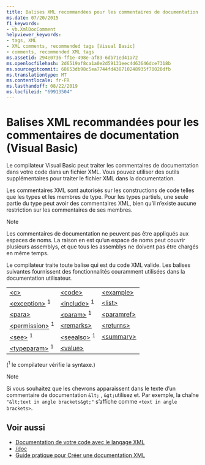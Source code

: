 ```yaml
---
title: Balises XML recommandées pour les commentaires de documentation (Visual Basic)
ms.date: 07/20/2015
f1_keywords:
- vb.XmlDocComment
helpviewer_keywords:
- tags, XML
- XML comments, recommended tags [Visual Basic]
- comments, recommended XML tags
ms.assetid: 294e0736-ff1e-498e-af83-6db71ed41a72
ms.openlocfilehash: 2d6519af8ca1a0e2d59131eec4d63646dce7318b
ms.sourcegitcommit: 68653db98c5ea7744fd438710248935f70020dfb
ms.translationtype: MT
ms.contentlocale: fr-FR
ms.lasthandoff: 08/22/2019
ms.locfileid: "69913504"
---
```

# <a name="recommended-xml-tags-for-documentation-comments-visual-basic"></a>Balises XML recommandées pour les commentaires de documentation (Visual Basic)
Le compilateur Visual Basic peut traiter les commentaires de documentation dans votre code dans un fichier XML. Vous pouvez utiliser des outils supplémentaires pour traiter le fichier XML dans la documentation.  
  
 Les commentaires XML sont autorisés sur les constructions de code telles que les types et les membres de type. Pour les types partiels, une seule partie du type peut avoir des commentaires XML, bien qu’il n’existe aucune restriction sur les commentaires de ses membres.  
  
> [!NOTE]
> Les commentaires de documentation ne peuvent pas être appliqués aux espaces de noms. La raison en est qu’un espace de noms peut couvrir plusieurs assemblys, et que tous les assemblys ne doivent pas être chargés en même temps.  
  
 Le compilateur traite toute balise qui est du code XML valide. Les balises suivantes fournissent des fonctionnalités couramment utilisées dans la documentation utilisateur.  
  
||||  
|---|---|---|  
|[\<c>](../../../visual-basic/language-reference/xmldoc/c.md)|[\<code>](../../../visual-basic/language-reference/xmldoc/code.md)|[\<example>](../../../visual-basic/language-reference/xmldoc/example.md)|  
|[\<exception>](../../../visual-basic/language-reference/xmldoc/exception.md) <sup>1</sup>|[\<include>](../../../visual-basic/language-reference/xmldoc/include.md) <sup>1</sup>|[\<list>](../../../visual-basic/language-reference/xmldoc/list.md)|  
|[\<para>](../../../visual-basic/language-reference/xmldoc/para.md)|[\<param>](../../../visual-basic/language-reference/xmldoc/param.md) <sup>1</sup>|[\<paramref>](../../../visual-basic/language-reference/xmldoc/paramref.md)|  
|[\<permission>](../../../visual-basic/language-reference/xmldoc/permission.md) <sup>1</sup>|[\<remarks>](../../../visual-basic/language-reference/xmldoc/remarks.md)|[\<returns>](../../../visual-basic/language-reference/xmldoc/returns.md)|  
|[\<see>](../../../visual-basic/language-reference/xmldoc/see.md) <sup>1</sup>|[\<seealso>](../../../visual-basic/language-reference/xmldoc/seealso.md) <sup>1</sup>|[\<summary>](../../../visual-basic/language-reference/xmldoc/summary.md)|  
|[\<typeparam>](../../../visual-basic/language-reference/xmldoc/typeparam.md) <sup>1</sup>|[\<value>](../../../visual-basic/language-reference/xmldoc/value.md)||  
  
 (<sup>1</sup> le compilateur vérifie la syntaxe.)  
  
> [!NOTE]
> Si vous souhaitez que les chevrons apparaissent dans le texte d’un commentaire de documentation `&lt;` , `&gt;`utilisez et. Par exemple, la chaîne `"&lt;text in angle brackets&gt;"` s’affiche comme `<text in angle brackets>`.  
  
## <a name="see-also"></a>Voir aussi

- [Documentation de votre code avec le langage XML](../../../visual-basic/programming-guide/program-structure/documenting-your-code-with-xml.md)
- [/doc](../../../visual-basic/reference/command-line-compiler/doc.md)
- [Guide pratique pour Créer une documentation XML](../../../visual-basic/programming-guide/program-structure/how-to-create-xml-documentation.md)
